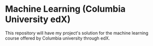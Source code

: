 # Machine Learning (Columbia University edX)
This repository will have my project's solution for the machine learning course offered by Columbia university through edX.
